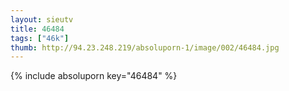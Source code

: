 ```yaml
--- 
layout: sieutv
title: 46484
tags: ["46k"]
thumb: http://94.23.248.219/absoluporn-1/image/002/46484.jpg
---
```

{% include absoluporn key="46484" %} 
